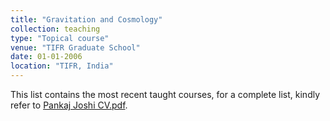 ```yaml
---
title: "Gravitation and Cosmology"
collection: teaching
type: "Topical course"
venue: "TIFR Graduate School"
date: 01-01-2006
location: "TIFR, India"
---
```


This list contains the most recent taught courses, for a complete list, kindly refer to [Pankaj Joshi CV.pdf](/files/Pankaj%20Joshi%20CV.pdf).

